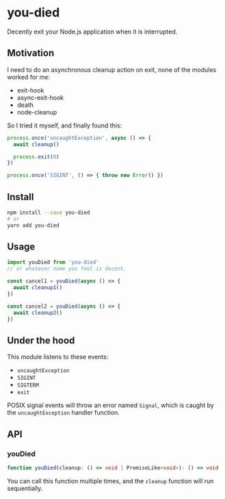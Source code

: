 # you-died
Decently exit your Node.js application when it is interrupted.

## Motivation
I need to do an asynchronous cleanup action on exit, none of the modules worked for me:
- exit-hook
- async-exit-hook
- death
- node-cleanup

So I tried it myself, and finally found this:
```ts
process.once('uncaughtException', async () => {
  await cleanup()

  process.exit(0)
})

process.once('SIGINT', () => { throw new Error() })
```

## Install
```sh
npm install --save you-died
# or
yarn add you-died
```

## Usage
```ts
import youDied from 'you-died'
// or whatever name you feel is decent.

const cancel1 = youDied(async () => {
  await cleanup1()
})

const cancel2 = youDied(async () => {
  await cleanup2()
})
```

## Under the hood
This module listens to these events:
- `uncaughtException`
- `SIGINT`
- `SIGTERM`
- `exit`

POSIX signal events will throw an error named `Signal`,
which is caught by the `uncaughtException` handler function.

## API
### youDied
```ts
function youDied(cleanup: () => void | PromiseLike<void>): () => void
```

You can call this function multiple times,
and the `cleanup` function will run sequentially.
